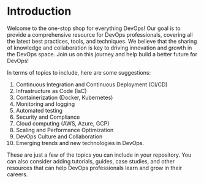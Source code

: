 # Introduction
Welcome to the one-stop shop for everything DevOps! Our goal is to provide a comprehensive resource for DevOps professionals, covering all the latest best practices, tools, and techniques. We believe that the sharing of knowledge and collaboration is key to driving innovation and growth in the DevOps space. Join us on this journey and help build a better future for DevOps!

In terms of topics to include, here are some suggestions:

1. Continuous Integration and Continuous Deployment (CI/CD)
2. Infrastructure as Code (IaC)
3. Containerization (Docker, Kubernetes)
4. Monitoring and logging
5. Automated testing
6. Security and Compliance
7. Cloud computing (AWS, Azure, GCP)
8. Scaling and Performance Optimization
9. DevOps Culture and Collaboration
10. Emerging trends and new technologies in DevOps.

These are just a few of the topics you can include in your repository. You can also consider adding tutorials, guides, case studies, and other resources that can help DevOps professionals learn and grow in their careers.